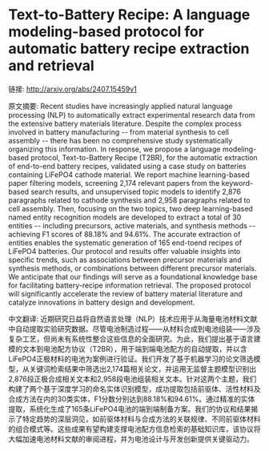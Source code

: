 # Text-to-Battery Recipe: A language modeling-based protocol for automatic battery recipe extraction and retrieval

链接: http://arxiv.org/abs/2407.15459v1

原文摘要:
Recent studies have increasingly applied natural language processing (NLP) to
automatically extract experimental research data from the extensive battery
materials literature. Despite the complex process involved in battery
manufacturing -- from material synthesis to cell assembly -- there has been no
comprehensive study systematically organizing this information. In response, we
propose a language modeling-based protocol, Text-to-Battery Recipe (T2BR), for
the automatic extraction of end-to-end battery recipes, validated using a case
study on batteries containing LiFePO4 cathode material. We report machine
learning-based paper filtering models, screening 2,174 relevant papers from the
keyword-based search results, and unsupervised topic models to identify 2,876
paragraphs related to cathode synthesis and 2,958 paragraphs related to cell
assembly. Then, focusing on the two topics, two deep learning-based named
entity recognition models are developed to extract a total of 30 entities --
including precursors, active materials, and synthesis methods -- achieving F1
scores of 88.18% and 94.61%. The accurate extraction of entities enables the
systematic generation of 165 end-toend recipes of LiFePO4 batteries. Our
protocol and results offer valuable insights into specific trends, such as
associations between precursor materials and synthesis methods, or combinations
between different precursor materials. We anticipate that our findings will
serve as a foundational knowledge base for facilitating battery-recipe
information retrieval. The proposed protocol will significantly accelerate the
review of battery material literature and catalyze innovations in battery
design and development.

中文翻译:
近期研究日益将自然语言处理（NLP）技术应用于从海量电池材料文献中自动提取实验研究数据。尽管电池制造过程——从材料合成到电池组装——涉及复杂工艺，但尚未有系统性整合这些信息的全面研究。为此，我们提出基于语言建模的文本到电池配方协议（T2BR），用于端到端电池配方的自动提取，并以含LiFePO4正极材料的电池为案例进行验证。我们开发了基于机器学习的论文筛选模型，从关键词检索结果中筛选出2,174篇相关论文，并运用无监督主题模型识别出2,876段正极合成相关文本和2,958段电池组装相关文本。针对这两个主题，我们构建了两个基于深度学习的命名实体识别模型，成功提取包括前驱体、活性材料及合成方法在内的30类实体，F1分数分别达到88.18%和94.61%。通过精准的实体提取，系统化生成了165条LiFePO4电池的端到端制备方案。我们的协议和结果揭示了特定趋势的深层洞见，如前驱体材料与合成方法的关联规律、不同前驱体材料的组合模式等。这些成果有望构建支撑电池配方信息检索的基础知识库，该协议将大幅加速电池材料文献的审阅进程，并为电池设计与开发创新提供关键驱动力。
